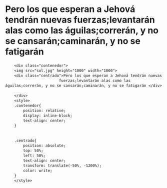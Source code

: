 # Pero los que esperan a Jehová tendrán nuevas fuerzas;levantarán alas como las águilas;correrán, y no se cansarán;caminarán, y no se fatigarán

<DOCTYPE html>
<html>
	<head>
		<title> HASTA AHI NO MAS !</title>
	</head>
	<body>
		
		<div class="contenedor">
		<img src="sol.jpg" height="1000" width="1000">
		<div class="centrado">Pero los que esperan a Jehová tendrán nuevas 
							fuerzas;levantarán alas como las águilas;correrán, y no se cansarán;caminarán, y no se fatigarán </div>

		</div>
		<style>
		.contenedor{
		    position: relative;
		    display: inline-block;
		    text-align: center;
		}
		 

		.centrado{
		    position: absolute;
		    top: 50%;
		    left: 50%;
		    text-align: center;
		    transform: translate(-50%, -1200%);
		    color: write;
		}
		</style>
